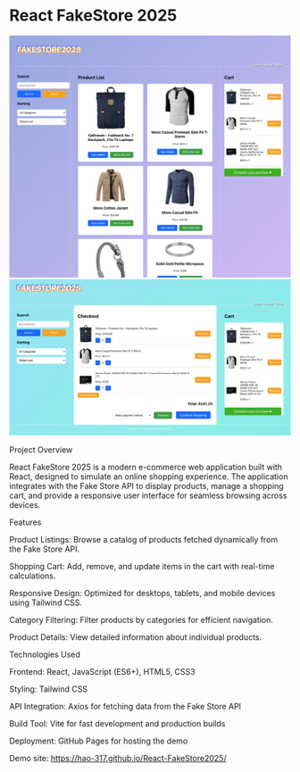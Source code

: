# React FakeStore 2025

![Homepage](homepage.png)
![Homepage2](homepage2.png)

Project Overview

React FakeStore 2025 is a modern e-commerce web application built with React, designed to simulate an online shopping experience. The application integrates with the Fake Store API to display products, manage a shopping cart, and provide a responsive user interface for seamless browsing across devices.

Features





Product Listings: Browse a catalog of products fetched dynamically from the Fake Store API.



Shopping Cart: Add, remove, and update items in the cart with real-time calculations.



Responsive Design: Optimized for desktops, tablets, and mobile devices using Tailwind CSS.



Category Filtering: Filter products by categories for efficient navigation.



Product Details: View detailed information about individual products.

Technologies Used





Frontend: React, JavaScript (ES6+), HTML5, CSS3



Styling: Tailwind CSS



API Integration: Axios for fetching data from the Fake Store API



Build Tool: Vite for fast development and production builds



Deployment: GitHub Pages for hosting the demo

Demo site:
https://hao-317.github.io/React-FakeStore2025/
